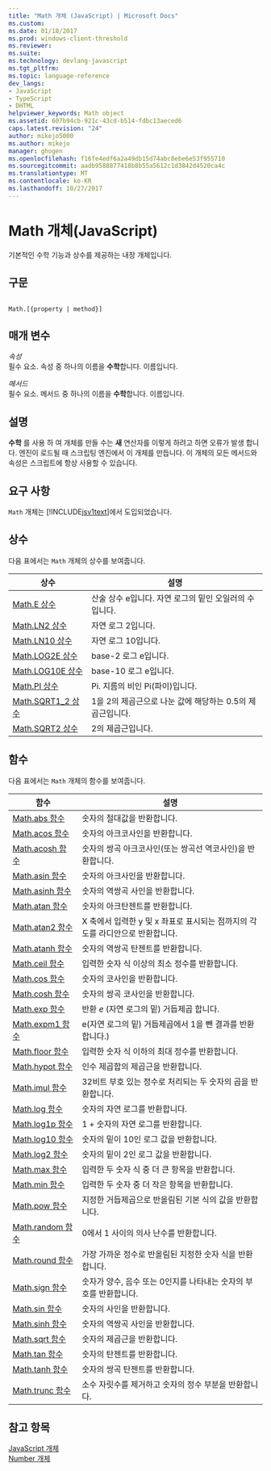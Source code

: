 ```yaml
---
title: "Math 개체 (JavaScript) | Microsoft Docs"
ms.custom: 
ms.date: 01/18/2017
ms.prod: windows-client-threshold
ms.reviewer: 
ms.suite: 
ms.technology: devlang-javascript
ms.tgt_pltfrm: 
ms.topic: language-reference
dev_langs:
- JavaScript
- TypeScript
- DHTML
helpviewer_keywords: Math object
ms.assetid: 607b94cb-921c-43cd-b514-fdbc13aeced6
caps.latest.revision: "24"
author: mikejo5000
ms.author: mikejo
manager: ghogen
ms.openlocfilehash: f16fe4edf6a2a49db15d74abc8ebe6e53f955710
ms.sourcegitcommit: aadb9588877418b8b55a5612c1d3842d4520ca4c
ms.translationtype: MT
ms.contentlocale: ko-KR
ms.lasthandoff: 10/27/2017
---
```

# <a name="math-object-javascript"></a>Math 개체(JavaScript)
기본적인 수학 기능과 상수를 제공하는 내장 개체입니다.  
  
## <a name="syntax"></a>구문  
  
```  
  
Math.[{property | method}]  
```  
  
## <a name="parameters"></a>매개 변수  
 *속성*  
 필수 요소. 속성 중 하나의 이름을 **수학**합니다. 이름입니다.  
  
 *메서드*  
 필수 요소. 메서드 중 하나의 이름을 **수학**합니다. 이름입니다.  
  
## <a name="remarks"></a>설명  
 **수학** 를 사용 하 여 개체를 만들 수는 **새** 연산자를 이렇게 하려고 하면 오류가 발생 합니다. 엔진이 로드될 때 스크립팅 엔진에서 이 개체를 만듭니다. 이 개체의 모든 메서드와 속성은 스크립트에 항상 사용할 수 있습니다.  
  
## <a name="requirements"></a>요구 사항  
 `Math` 개체는 [!INCLUDE[jsv1text](../../javascript/reference/includes/jsv1text-md.md)]에서 도입되었습니다.  
  
<a name="js56jsobjmathprop"></a>   
## <a name="constants"></a>상수  
 다음 표에서는 `Math` 개체의 상수를 보여줍니다.  
  
|상수|설명|  
|--------------|-----------------|  
|[Math.E 상수](../../javascript/reference/math-constants-javascript.md)|산술 상수 e입니다. 자연 로그의 밑인 오일러의 수입니다.|  
|[Math.LN2 상수](../../javascript/reference/math-constants-javascript.md)|자연 로그 2입니다.|  
|[Math.LN10 상수](../../javascript/reference/math-constants-javascript.md)|자연 로그 10입니다.|  
|[Math.LOG2E 상수](../../javascript/reference/math-constants-javascript.md)|base-2 로그 e입니다.|  
|[Math.LOG10E 상수](../../javascript/reference/math-constants-javascript.md)|base-10 로그 e입니다.|  
|[Math.PI 상수](../../javascript/reference/math-constants-javascript.md)|Pi. 지름의 비인 Pi(파이)입니다.|  
|[Math.SQRT1_2 상수](../../javascript/reference/math-constants-javascript.md)|1을 2의 제곱근으로 나눈 값에 해당하는 0.5의 제곱근입니다.|  
|[Math.SQRT2 상수](../../javascript/reference/math-constants-javascript.md)|2의 제곱근입니다.|  
  
<a name="js56jsobjmathmeth"></a>   
## <a name="functions"></a>함수  
 다음 표에서는 `Math` 개체의 함수를 보여줍니다.  
  
|함수|설명|  
|--------------|-----------------|  
|[Math.abs 함수](../../javascript/reference/math-abs-function-javascript.md)|숫자의 절대값을 반환합니다.|  
|[Math.acos 함수](../../javascript/reference/math-acos-function-javascript.md)|숫자의 아크코사인을 반환합니다.|  
|[Math.acosh 함수](../../javascript/reference/math-acosh-function-javascript.md)|숫자의 쌍곡 아크코사인(또는 쌍곡선 역코사인)을 반환합니다.|  
|[Math.asin 함수](../../javascript/reference/math-asin-function-javascript.md)|숫자의 아크사인을 반환합니다.|  
|[Math.asinh 함수](../../javascript/reference/math-asinh-function-javascript.md)|숫자의 역쌍곡 사인을 반환합니다.|  
|[Math.atan 함수](../../javascript/reference/math-atan-function-javascript.md)|숫자의 아크탄젠트를 반환합니다.|  
|[Math.atan2 함수](../../javascript/reference/math-atan2-function-javascript.md)|X 축에서 입력한 y 및 x 좌표로 표시되는 점까지의 각도를 라디안으로 반환합니다.|  
|[Math.atanh 함수](../../javascript/reference/math-atanh-function-javascript.md)|숫자의 역쌍곡 탄젠트를 반환합니다.|  
|[Math.ceil 함수](../../javascript/reference/math-ceil-function-javascript.md)|입력한 숫자 식 이상의 최소 정수를 반환합니다.|  
|[Math.cos 함수](../../javascript/reference/math-cos-function-javascript.md)|숫자의 코사인을 반환합니다.|  
|[Math.cosh 함수](../../javascript/reference/math-cosh-function-javascript.md)|숫자의 쌍곡 코사인을 반환합니다.|  
|[Math.exp 함수](../../javascript/reference/math-exp-function-javascript.md)|반환 *e* (자연 로그의 밑) 거듭제곱 합니다.|  
|[Math.expm1 함수](../../javascript/reference/math-expm1-function-javascript.md)|e(자연 로그의 밑) 거듭제곱에서 1을 뺀 결과를 반환합니다.)|  
|[Math.floor 함수](../../javascript/reference/math-floor-function-javascript.md)|입력한 숫자 식 이하의 최대 정수를 반환합니다.|  
|[Math.hypot 함수](../../javascript/reference/math-hypot-function-javascript.md)|인수 제곱합의 제곱근을 반환합니다.|  
|[Math.imul 함수](../../javascript/reference/math-imul-function-javascript.md)|32비트 부호 있는 정수로 처리되는 두 숫자의 곱을 반환합니다.|  
|[Math.log 함수](../../javascript/reference/math-log-function-javascript.md)|숫자의 자연 로그를 반환합니다.|  
|[Math.log1p 함수](../../javascript/reference/math-log1p-function-javascript.md)|1 + 숫자의 자연 로그를 반환합니다.|  
|[Math.log10 함수](../../javascript/reference/math-log10-function-javascript.md)|숫자의 밑이 10인 로그 값을 반환합니다.|  
|[Math.log2 함수](../../javascript/reference/math-log2-function-javascript.md)|숫자의 밑이 2인 로그 값을 반환합니다.|  
|[Math.max 함수](../../javascript/reference/math-max-function-javascript.md)|입력한 두 숫자 식 중 더 큰 항목을 반환합니다.|  
|[Math.min 함수](../../javascript/reference/math-min-function-javascript.md)|입력한 두 숫자 중 더 작은 항목을 반환합니다.|  
|[Math.pow 함수](../../javascript/reference/math-pow-function-javascript.md)|지정한 거듭제곱으로 반올림된 기본 식의 값을 반환합니다.|  
|[Math.random 함수](../../javascript/reference/math-random-function-javascript.md)|0에서 1 사이의 의사 난수를 반환합니다.|  
|[Math.round 함수](../../javascript/reference/math-round-function-javascript.md)|가장 가까운 정수로 반올림된 지정한 숫자 식을 반환합니다.|  
|[Math.sign 함수](../../javascript/reference/math-sign-function-javascript.md)|숫자가 양수, 음수 또는 0인지를 나타내는 숫자의 부호를 반환합니다.|  
|[Math.sin 함수](../../javascript/reference/math-sin-function-javascript.md)|숫자의 사인을 반환합니다.|  
|[Math.sinh 함수](../../javascript/reference/math-sinh-function-javascript.md)|숫자의 역쌍곡 사인을 반환합니다.|  
|[Math.sqrt 함수](../../javascript/reference/math-sqrt-function-javascript.md)|숫자의 제곱근을 반환합니다.|  
|[Math.tan 함수](../../javascript/reference/math-tan-function-javascript.md)|숫자의 탄젠트를 반환합니다.|  
|[Math.tanh 함수](../../javascript/reference/math-tanh-function-javascript.md)|숫자의 쌍곡 탄젠트를 반환합니다.|  
|[Math.trunc 함수](../../javascript/reference/math-trunc-function-javascript.md)|소수 자릿수를 제거하고 숫자의 정수 부분을 반환합니다.|  
  
## <a name="see-also"></a>참고 항목  
 [JavaScript 개체](../../javascript/reference/javascript-objects.md)   
 [Number 개체](../../javascript/reference/number-object-javascript.md)